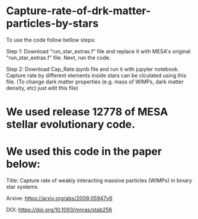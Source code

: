 # Capture-rate-of-drk-matter-particles-by-stars

To use the code follow bellow steps:

Step 1: Download "run_star_extras.f" file and replace it with MESA's original "run_star_extras.f" file. Next, run the code.

Step 2: Download Cap_Rate.ipynb file and run it with jupyter notebook. Capture rate by different elements inside stars can be clculated using this file. (To change dark matter properties (e.g. mass of WIMPs, dark matter density, etc) just edit this file)

# We used release 12778 of MESA stellar evolutionary code.

# We used this code in the paper below:
Title:  Capture rate of weakly interacting massive particles (WIMPs) in binary star systems.

Arxive: https://arxiv.org/abs/2009.05947v6

DOI:    https://doi.org/10.1093/mnras/stab256
